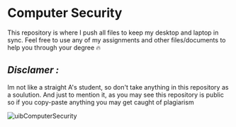 # Computer Security
This repository is where I push all files to keep my desktop and laptop in sync. Feel free to use any of my assignments and other files/documents to help you through your degree 🔥

## *Disclamer :*
Im not like a straight A's student, so don't take anything in this repository as a soulution. And just to mention it, as you may see this repository is public so if you copy-paste anything you may get caught of plagiarism

![uibComputerSecurity](https://www.uib.no/sites/w3.uib.no/files/styles/content_main/public/media/mn-datatryggleik_0.jpg?itok=pgAD0Zqg)
